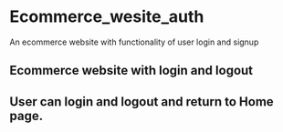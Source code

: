 # Ecommerce_wesite_auth
An ecommerce website with functionality of user login and signup

## Ecommerce website with login and logout
## User can login and logout and return to Home page.

## 
